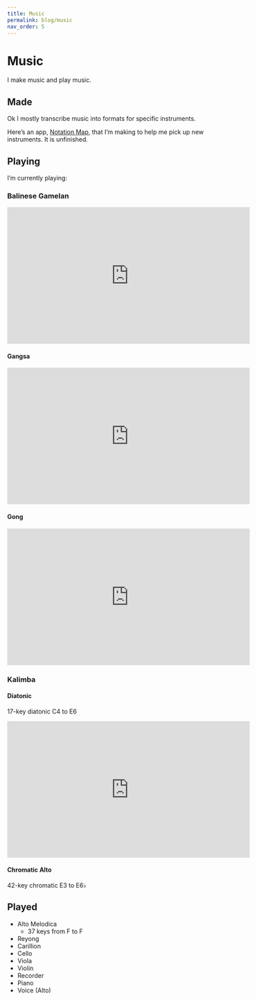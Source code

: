 ```yaml
---
title: Music
permalink: blog/music
nav_order: 5
---
```

# Music

I make music and play music.

## Made

Ok I mostly transcribe music into formats for specific instruments.

Here’s an app, [Notation Map](/notation-map/), that I’m making to help me pick up new instruments. It&nbsp;is&nbsp;unfinished.

## Playing

I’m currently playing: 

### Balinese Gamelan

<iframe width="560" height="315" src="https://www.youtube.com/embed/b_6f2crLAx8?si=551QbJJ7lZ6j7wAN" title="YouTube video player" frameborder="0" allow="accelerometer; autoplay; clipboard-write; encrypted-media; gyroscope; picture-in-picture; web-share" referrerpolicy="strict-origin-when-cross-origin" allowfullscreen></iframe>

#### Gangsa

<iframe width="560" height="315" src="https://www.youtube.com/embed/afBePfyGeAs?si=7W68_rRVOXz1KI-G" title="YouTube video player" frameborder="0" allow="accelerometer; autoplay; clipboard-write; encrypted-media; gyroscope; picture-in-picture; web-share" referrerpolicy="strict-origin-when-cross-origin" allowfullscreen></iframe>

#### Gong

<iframe width="560" height="315" src="https://www.youtube.com/embed/JKezSIFa8ZE?si=Aij0FdKDARIUoge0" title="YouTube video player" frameborder="0" allow="accelerometer; autoplay; clipboard-write; encrypted-media; gyroscope; picture-in-picture; web-share" referrerpolicy="strict-origin-when-cross-origin" allowfullscreen></iframe>

### Kalimba

#### Diatonic

17-key diatonic C4 to E6

<iframe width="560" height="315" src="https://www.youtube.com/embed/I5WzqZEC4qc?si=SGg508QzdIjLdvl5" title="YouTube video player" frameborder="0" allow="accelerometer; autoplay; clipboard-write; encrypted-media; gyroscope; picture-in-picture; web-share" referrerpolicy="strict-origin-when-cross-origin" allowfullscreen></iframe>

#### Chromatic Alto

42-key chromatic E3 to E6♭

## Played

- Alto Melodica
  - 37 keys from F to F
- Reyong
- Carillion
- Cello
- Viola
- Violin
- Recorder
- Piano
- Voice (Alto)
